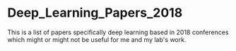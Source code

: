 # Deep_Learning_Papers_2018
This is a list of papers specifically deep learning based in 2018 conferences which might or might not be useful for me and my lab's work.
